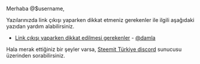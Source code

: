 Merhaba @$username,

Yazılarınızda link çıkışı yaparken dikkat etmeniz gerekenler ile ilgili aşağıdaki yazıdan 
yardım alabilirsiniz.

* [Link çıkışı yaparken dikkat edilmesi gerekenler](https://steemit.com/tr/@damla/steemit-blogunuzdan-link-cikisi-yaparken-dikkat-etmeniz-gerekenler) - [@damla](http://steemit.com/@damla)

Hala merak ettiğiniz bir şeyler varsa, [Steemit Türkiye discord](https://discord.gg/XmtWUHW) sunucusu üzerinden sorabilirsiniz.
